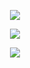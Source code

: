 
<p align="center">
<img src="https://64.media.tumblr.com/9fd58a223da5e52b91d47881cf65c269/c3f2bfed2dca505a-71/s1280x1920/8d02d53e1c85f858ce0e5168c3b2efd7fbeff53c.pnj"/>
</p>

<p align="center">
<img src="https://files.catbox.moe/uimdyu.png"/>
</p>
<div align="center">

![](https://komarev.com/ghpvc/?username=cursed-speech&color=393939&style=flat-square&label=ꔫ)
